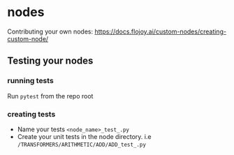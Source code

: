 # nodes

Contributing your own nodes: https://docs.flojoy.ai/custom-nodes/creating-custom-node/

## Testing your nodes

### running tests
Run `pytest` from the repo root

### creating tests
- Name your tests `<node_name>_test_.py`
- Create your unit tests in the node directory. i.e `/TRANSFORMERS/ARITHMETIC/ADD/ADD_test_.py`

